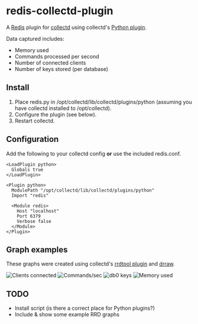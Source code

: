 redis-collectd-plugin
=====================

A [Redis](http://redis.google.code.com) plugin for [collectd](http://collectd.org) using collectd's [Python plugin](http://collectd.org/documentation/manpages/collectd-python.5.shtml).

Data captured includes:

 * Memory used
 * Commands processed per second
 * Number of connected clients
 * Number of keys stored (per database)

Install
-------
 1. Place redis.py in /opt/collectd/lib/collectd/plugins/python (assuming you have collectd installed to /opt/collectd).
 2. Configure the plugin (see below).
 3. Restart collectd.

Configuration
-------------
Add the following to your collectd config **or** use the included redis.conf.

    <LoadPlugin python>
      Globals true
    </LoadPlugin>
    
    <Plugin python>
      ModulePath "/opt/collectd/lib/collectd/plugins/python"
      Import "redis"
    
      <Module redis>
        Host "localhost"
        Port 6379
        Verbose false
      </Module>
    </Plugin>

Graph examples
--------------
These graphs were created using collectd's [rrdtool plugin](http://collectd.org/wiki/index.php/Plugin:RRDtool) and [drraw](http://web.taranis.org/drraw/).

![Clients connected](http://github.com/powdahound/redis-collectd-plugin/raw/master/screenshots/graph_clients_connected.png)
![Commands/sec](http://github.com/powdahound/redis-collectd-plugin/raw/master/screenshots/graph_commands_per_sec.png)
![db0 keys](http://github.com/powdahound/redis-collectd-plugin/raw/master/screenshots/graph_db0_keys.png)
![Memory used](http://github.com/powdahound/redis-collectd-plugin/raw/master/screenshots/graph_memory_used.png)

TODO
----
 * Install script (is there a correct place for Python plugins?)
 * Include & show some example RRD graphs
